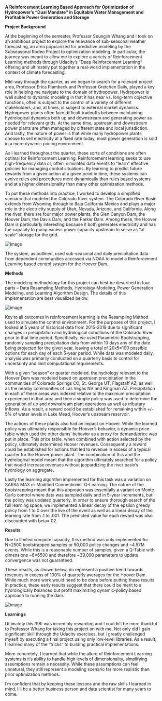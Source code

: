 **A Reinforcement Learning Based Approach for Optimization of
Hydropower’s “Dual Mandate” in Equitable Water Management
and Profitable Power Generation and Storage**

**Project Background**

At the beginning of the semester, Professor Seungjin Whang and I took on an ambitious project to explore the relevance of sub-seasonal weather forecasting, an area popularized for predictive modeling by the Subseasonal Rodeo Project to optimization modeling.  In particular, the journey was meant to allow me to explore a variety of Reinforcement Learning methods through Udacity’s “Deep Reinforcement Learning” offering and ultimately put together a real-world implementation in the context of climate forecasting.  

Mid-way through the quarter, as we began to search for a relevant project area, Professor Erica Plambeck and Professor Gretchen Daily, played a key role in helping me navigate to the domain of hydropower.  Hydropower is well suited to dynamic modeling in that it has near vs. long-term objective functions, often is subject to the control of a variety of different stakeholders, and, at times, is subject to external market dynamics.  Hydropower plants often face difficult tradeoffs between maintaining hydrological dynamics both up and downstream and generating power as needed for relevant grids.  At the same time, upstream and downstream power plants are often managed by different state and local jurisdiction.  And lastly, the nature of power is that while many hydropower plants choose to sell electricity at a fixed rate today, most power generation is sold in a more dynamic pricing environment. 

As I learned throughout the quarter, these sorts of conditions are often optimal for Reinforcement Learning.  Reinforcement learning seeks to use high-frequency data or, often, simulated data events to “learn” effective policies for managing control situations.  By learning to predict future rewards from a given action at a given point in time, these systems can evolve rules and procedures more dynamically than rules based systems and at a higher dimensionality than many other optimization methods.  

To put these methods into practice, I worked to develop a simplified scenario that modeled the Colorado River system.  The Colorado River Basin extends from Wyoming through to Baja California Mexico and plays a major role in the electricity supply of Utah, Nevada, Arizona, and California.  Along the river, there are four major power plants, the Glen Canyon Dam, the Hoover Dam, the Davis Dam, and the Parker Dam.  Among these, the Hoover Dam is particularly interesting because it both generates electricity and has the capacity to pump excess power capacity upstream to serve as “at scale” storage for the grid.  

![image](https://user-images.githubusercontent.com/58300517/83983832-cdffd600-a8ee-11ea-858d-7c86837c7c7b.png)

The system, as outlined, used sub-seasonal and daily precipitation data from dependent communities accessed via NOAA to model a Reinforcement Learning based control system for the Hoover Dam.  

**Methods**

The modeling methodology for this project can best be described in four parts – Data Resampling Methods, Hydrology Modeling, Power Generation Modeling, and Learning Algorithm Design.  The details of this implementation are best visualized below.

![image](https://user-images.githubusercontent.com/58300517/83983847-e243d300-a8ee-11ea-9dd7-b3be09d061a7.png)

Key to all outcomes in reinforcement learning is the Resampling Method used to simulate the control environment.  For the purposes of this project, I looked at 5 years of historical data from 2015-2019 due to significant changes in precipitation and hydrological conditions of the Colorado River prior to that time period.  Specifically, we used Parametric Bootstrapping, randomly sampling precipitation data from within 10 days any of the date being projected for the given year, leaving a total of 20x5=100 possible options for each day of each 5-year period.  While data was modeled daily, analysis was primarily conducted on a quarterly basis to control for uncertainty and limit computational requirements. 

With a given “season” or quarter modeled, the hydrology relevant to the Hoover Dam was modeled based on upstream precipitation in the communities of Colorado Springs CO, St. George UT, Flagstaff AZ, as well as the nearby communities of Las Vegas NV and Kingman AZ.  Precipitation in each of these areas was indexed relative to the maximum precipitation experienced in that area and then a simple policy was used to determine the generation of up and downstream plant operations as well as tributary inflows.  As a result, a reward could be established for remaining within +/- 5% of water levels in Lake Mead, Hoover’s upstream reservoir.  

The actions of these plants also had an impact on Hoover.  While the learned policy was ultimately responsible for Hoover’s behavior, a dynamic price table which used the other dams’ behavior as a proxy for demand/price was put in place.  This price table, when combined with action selected by the policy, ultimately determined Hoover revenues.  Consequently a reward could be established for actions that led to revenue in excess of a typical quarter for the Hoover power plant.  The combination of this and the hydrological model meant that the algorithm ultimately searched for a policy that would increase revenues without jeopardizing the river basin’s hydrology on aggregate.  

Lastly the learning algorithm implemented for this task was a variation on SARSA MAX or Modified Connectionist Q-Learning.  The nature of the bootstrapping meant that this approach was essentially a variant on Monte Carlo control where data was sampled daily and in 5-year increments, but the policy was updated quarterly.  In order to ensure thorough search of the full learning space, we implemented a linear decay of the epsilon greedy policy from 1 to 0 over the live of the event as well as a linear decay of the learning rate from .1 to .001.  The predicted value for each reward was also discounted with beta=.02.  

**Results**

Due to limited compute capacity, this method was only implemented for N=2500 bootstrapped samples or 50,000 policy changes and ~4.57M events.  While this is a reasonable number of samples, given a Q-Table with dimensions ~6*6500 and therefore ~39,000 parameters to update convergence was not guaranteed.  

These results, as shown below, do represent a positive trend towards revenues in excess of 100% of quarterly averages for the Hoover Dam.  While much more work would need to be done before putting these results in practice, these early results suggest that there could be merit to a hydrologically balanced but profit maximizing dynamic-policy based approach to running the dam.


![image](https://user-images.githubusercontent.com/58300517/83983858-f8ea2a00-a8ee-11ea-82b9-4f0959ebb597.png)

**Learnings**

Ultimately this 390 was incredibly rewarding and I couldn’t be more thankful to Professor Whang for taking this project on with me.  Not only did I gain significant skill through the Udacity exercises, but I greatly challenged myself by executing a final project using only low-level libraries.  As a result, I learned many of the “tricks” to building practical implementations. 

More concretely, I learned that while the allure of Reinforcement Learning systems is it’s ability to handle high levels of dimensionality, simplifying assumptions remain a necessity.  While these assumptions can feel unnatural, they still represent a modeling scenario far more realistic than prior optimization methods.  

I’m confident that by keeping these lessons and the raw skills I learned in mind, I’ll be a better business person and data scientist for many years to come.  


